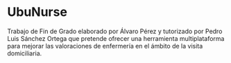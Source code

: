 # UbuNurse
Trabajo de Fin de Grado elaborado por Álvaro Pérez y tutorizado por Pedro Luis Sánchez Ortega que pretende ofrecer una herramienta multiplataforma para mejorar las valoraciones de enfermería en el ámbito de la visita domiciliaria.
